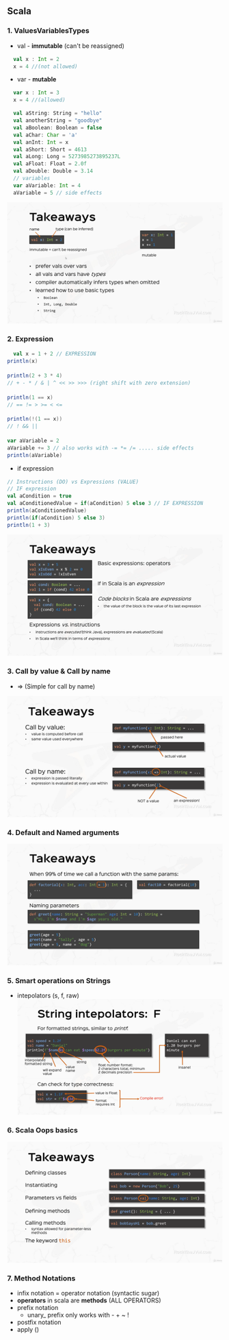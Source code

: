 
## Scala
### 1. ValuesVariablesTypes

- val - **immutable** (can't be reassigned)
```scala
  val x : Int = 2
  x = 4 //(not allowed)
```

- var - **mutable**
```scala
  var x : Int = 3
  x = 4 //(allowed)
```

```scala
  val aString: String = "hello"
  val anotherString = "goodbye"
  val aBoolean: Boolean = false
  val aChar: Char = 'a'
  val anInt: Int = x
  val aShort: Short = 4613
  val aLong: Long = 5273985273895237L
  val aFloat: Float = 2.0f
  val aDouble: Double = 3.14
  // variables
  var aVariable: Int = 4  
  aVariable = 5 // side effects
```

![img_3.png](img.png)

### 2. Expression

```Scala
  val x = 1 + 2 // EXPRESSION
println(x)

println(2 + 3 * 4)
// + - * / & | ^ << >> >>> (right shift with zero extension)

println(1 == x)
// == != > >= < <=

println(!(1 == x))
// ! && ||

var aVariable = 2
aVariable += 3 // also works with -= *= /= ..... side effects
println(aVariable)
```
- if expression
```Scala
// Instructions (DO) vs Expressions (VALUE)
// IF expression
val aCondition = true
val aConditionedValue = if(aCondition) 5 else 3 // IF EXPRESSION
println(aConditionedValue)
println(if(aCondition) 5 else 3)
println(1 + 3)

```
![img_2.png](img_1.png)

### 3. Call by value & Call by name

- => (Simple for call by name)

![img_4.png](img_2.png)

### 4. Default and Named arguments
![img_3.png](img_3.png)

### 5. Smart operations on Strings
- intepolators (s, f, raw)
![img_4.png](img_4.png)

### 6. Scala Oops basics
![img_5.png](img_5.png)

### 7. Method Notations 

- infix notation = operator notation (syntactic sugar)
- **operators** in scala are **methods** (ALL OPERATORS)
- prefix notation
  - unary_ prefix only works with - + ~ !
- postfix notation
- apply ()